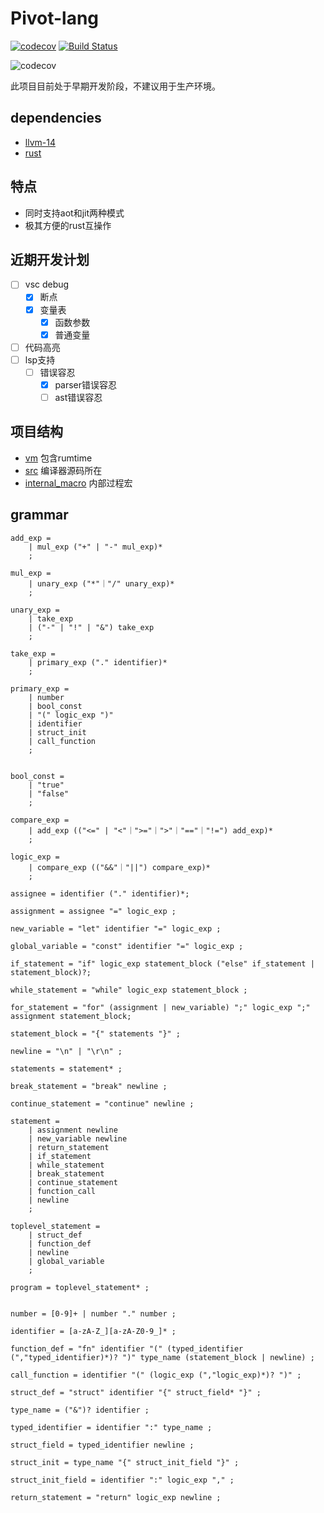 # Pivot-lang

[![codecov](https://codecov.io/gh/Pivot-Studio/pivot-lang/branch/master/graph/badge.svg?token=CA17PWK0EG)](https://codecov.io/gh/Pivot-Studio/pivot-lang) 
[![Build Status](https://drone.pivotstudio.cn/api/badges/Pivot-Studio/pivot-lang/status.svg)](https://drone.pivotstudio.cn/Pivot-Studio/pivot-lang)


![codecov](https://codecov.io/gh/Pivot-Studio/pivot-lang/branch/master/graphs/sunburst.svg?token=CA17PWK0EG)

此项目目前处于早期开发阶段，不建议用于生产环境。  

## dependencies
- [llvm-14](https://github.com/llvm/llvm-project/releases/tag/llvmorg-14.0.6)
- [rust](https://www.rust-lang.org/)

## 特点
- 同时支持aot和jit两种模式
- 极其方便的rust互操作

## 近期开发计划
- [ ] vsc debug
  - [x] 断点
  - [x] 变量表
    - [x] 函数参数
    - [x] 普通变量
- [ ] 代码高亮
- [ ] lsp支持
  - [ ] 错误容忍
    - [x] parser错误容忍
    - [ ] ast错误容忍

## 项目结构

- [vm](vm) 包含rumtime
- [src](src) 编译器源码所在
- [internal_macro](internal_macro) 内部过程宏

## grammar

```ebnf
add_exp = 
    | mul_exp ("+" | "-" mul_exp)*
    ;

mul_exp = 
    | unary_exp ("*"｜"/" unary_exp)*
    ;

unary_exp =
    | take_exp
    | ("-" | "!" | "&") take_exp
    ;

take_exp =
    | primary_exp ("." identifier)*
    ;

primary_exp =
    | number
    | bool_const
    | "(" logic_exp ")"
    | identifier
    | struct_init
    | call_function
    ;


bool_const =
    | "true"
    | "false"
    ;

compare_exp =
    | add_exp (("<=" | "<"｜">="｜">"｜"=="｜"!=") add_exp)*
    ;

logic_exp = 
    | compare_exp (("&&"｜"||") compare_exp)*
    ;

assignee = identifier ("." identifier)*;

assignment = assignee "=" logic_exp ;

new_variable = "let" identifier "=" logic_exp ;

global_variable = "const" identifier "=" logic_exp ;

if_statement = "if" logic_exp statement_block ("else" if_statement | statement_block)?;

while_statement = "while" logic_exp statement_block ;

for_statement = "for" (assignment | new_variable) ";" logic_exp ";" assignment statement_block;

statement_block = "{" statements "}" ;

newline = "\n" | "\r\n" ;

statements = statement* ;

break_statement = "break" newline ;

continue_statement = "continue" newline ;

statement = 
    | assignment newline
    | new_variable newline
    | return_statement
    | if_statement
    | while_statement
    | break_statement
    | continue_statement
    | function_call
    | newline
    ;

toplevel_statement = 
    | struct_def
    | function_def
    | newline
    | global_variable
    ;

program = toplevel_statement* ;


number = [0-9]+ | number "." number ;

identifier = [a-zA-Z_][a-zA-Z0-9_]* ;

function_def = "fn" identifier "(" (typed_identifier (","typed_identifier)*)? ")" type_name (statement_block | newline) ;

call_function = identifier "(" (logic_exp (","logic_exp)*)? ")" ;

struct_def = "struct" identifier "{" struct_field* "}" ;

type_name = ("&")? identifier ;

typed_identifier = identifier ":" type_name ;

struct_field = typed_identifier newline ;

struct_init = type_name "{" struct_init_field "}" ;

struct_init_field = identifier ":" logic_exp "," ;

return_statement = "return" logic_exp newline ;

```
